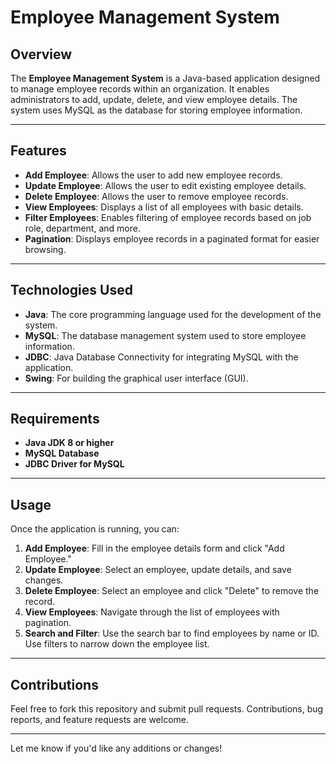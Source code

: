 # Employee Management System

## Overview

The **Employee Management System** is a Java-based application designed to manage employee records within an organization. It enables administrators to add, update, delete, and view employee details. The system uses MySQL as the database for storing employee information.

---

## Features

- **Add Employee**: Allows the user to add new employee records.
- **Update Employee**: Allows the user to edit existing employee details.
- **Delete Employee**: Allows the user to remove employee records.
- **View Employees**: Displays a list of all employees with basic details.
- **Filter Employees**: Enables filtering of employee records based on job role, department, and more.
- **Pagination**: Displays employee records in a paginated format for easier browsing.

---

## Technologies Used

- **Java**: The core programming language used for the development of the system.
- **MySQL**: The database management system used to store employee information.
- **JDBC**: Java Database Connectivity for integrating MySQL with the application.
- **Swing**: For building the graphical user interface (GUI).

---

## Requirements

- **Java JDK 8 or higher**
- **MySQL Database**
- **JDBC Driver for MySQL**

---

## Usage

Once the application is running, you can:

1. **Add Employee**: Fill in the employee details form and click "Add Employee."
2. **Update Employee**: Select an employee, update details, and save changes.
3. **Delete Employee**: Select an employee and click "Delete" to remove the record.
4. **View Employees**: Navigate through the list of employees with pagination.
5. **Search and Filter**: Use the search bar to find employees by name or ID. Use filters to narrow down the employee list.

---
## Contributions

Feel free to fork this repository and submit pull requests. Contributions, bug reports, and feature requests are welcome.

---

Let me know if you'd like any additions or changes!
